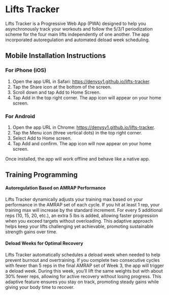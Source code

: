 # Lifts Tracker
Lifts Tracker is a Progressive Web App (PWA) designed to help you asynchronously track your workouts and follow the 5/3/1 periodization scheme for the four main lifts independently of one another. The app incorporated autoregulation and automated deload week scheduling.

## Mobile Installation Instructions

### For iPhone (iOS)
1. Open the app URL in Safari: https://denysy1.github.io/lifts-tracker.
2. Tap the Share icon at the bottom of the screen.
3. Scroll down and tap Add to Home Screen.
4. Tap Add in the top right corner. The app icon will appear on your home screen.

### For Android
1. Open the app URL in Chrome: https://denysy1.github.io/lifts-tracker.
2. Tap the Menu icon (three vertical dots) in the top right corner.
3. Select Add to Home screen.
4. Tap Add and confirm. The app icon will now appear on your home screen.

Once installed, the app will work offline and behave like a native app.

## Training Programming

#### Autoregulation Based on AMRAP Performance
Lifts Tracker dynamically adjusts your training max based on your performance in the AMRAP set of each cycle. If you hit at least 1 rep, your training max will increase by the standard increment. For every 5 additional reps (10, 15, 20, etc.), an extra 5 lbs is added, allowing faster progression when you exceed targets without overloading. This adaptive approach helps keep your lifts challenging yet achievable, promoting sustainable strength gains over time.

#### Deload Weeks for Optimal Recovery
Lifts Tracker automatically schedules a deload week when needed to help prevent burnout and overtraining. If you complete two consecutive cycles with fewer than 5 reps in the final AMRAP set of Week 3, the app will trigger a deload week. During this week, you’ll lift the same weights but with about 30% fewer reps, allowing for active recovery without losing progress. This adaptive feature ensures you stay on track, promoting steady gains while giving your body time to recover.
